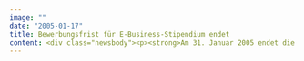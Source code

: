 ```yaml
---
image: ""
date: "2005-01-17"
title: Bewerbungsfrist für E-Business-Stipendium endet
content: <div class="newsbody"><p><strong>Am 31. Januar 2005 endet die aktuelle Ausschreibung für das E-Business-Stipendium von SinnerSchrader. Der Stipendiat wird am 14. März 2005 benannt. Der geplante Beginn der Förderung ist der 1. April 2005.</strong></p><p>SinnerSchrader möchte mit dem Stipendium junge Wissenschaftler unterstützen, die an neuen Einsatzmöglichkeiten des Internets forschen. Dies können neue Geschäftsmodelle, neue Technologien oder die Verbesserung bereits existierender Verfahren sein. Angesprochen sind Doktoranden aller wissenschaftlichen Fachrichtungen. Die Förderung beträgt insgesamt 10.000 Euro und ist auf zwölf Monate ausgelegt.</p><p>Es wird ein Stipendiat benannt. Für die Bewerbung sind ein Lebenslauf, ein Abstract des geplanten oder bereits initiierten Projektes und ein Empfehlungsschreiben des Doktorvaters notwendig.</p></div>
---
```


